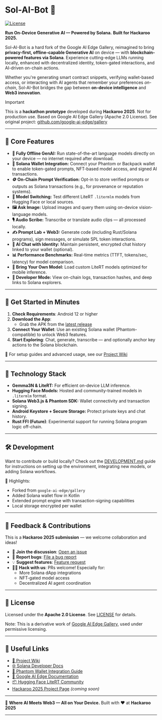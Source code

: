 # Sol-AI-Bot 🌟

[![License](https://img.shields.io/badge/License-Apache%202.0-blue.svg)](LICENSE)

**Run On-Device Generative AI — Powered by Solana.**
**Built for Hackaroo 2025.**

Sol-AI-Bot is a hard fork of the Google AI Edge Gallery, reimagined to bring **privacy-first, offline-capable Generative AI** on device — with **blockchain-powered features via Solana**. Experience cutting-edge LLMs running locally, enhanced with decentralized identity, token-gated interactions, and AI-driven on-chain actions.

Whether you're generating smart contract snippets, verifying wallet-based access, or interacting with AI agents that remember your preferences *on-chain*, Sol-AI-Bot bridges the gap between **on-device intelligence** and **Web3 innovation**.

> [!IMPORTANT]
> This is a **hackathon prototype** developed during **Hackaroo 2025**. Not for production use.
> Based on Google AI Edge Gallery (Apache 2.0 License). See original project: [github.com/google-ai-edge/gallery](https://github.com/google-ai-edge/gallery)

<!--<a href='https://play.google.com/store/apps/details?id=com.quantaliz.solaibot'>
  <img alt='Get it on Google Play' width="250" src='https://play.google.com/intl/en_us/badges/static/images/badges/en_badge_web_generic.png'/>
</a>

For users without Google Play access, install the APK from the [**latest release**](https://github.com/quantaliz/solaibot/releases/latest).-->

---

## 🎯 Core Features

*   **📱 Fully Offline GenAI:** Run state-of-the-art language models directly on your device — no internet required after download.
*   **🔐 Solana Wallet Integration:** Connect your Phantom or Backpack wallet to enable token-gated prompts, NFT-based model access, and signed AI transactions.
*   **🪙 On-Chain Prompt Verification:** Opt-in to store verified prompts or outputs as Solana transactions (e.g., for provenance or reputation systems).
*   **🤖 Model Switching:** Test different LiteRT `.litermlm` models from Hugging Face or local sources.
*   **🖼️ Ask Image:** Upload images and query them using on-device vision-language models.
*   **🎙️ Audio Scribe:** Transcribe or translate audio clips — all processed locally.
*   **✍️ Prompt Lab + Web3:** Generate code (including Rust/Solana programs), sign messages, or simulate SPL token interactions.
*   **💬 AI Chat with Identity:** Maintain persistent, encrypted chat history linked to your wallet (optional).
*   **📊 Performance Benchmarks:** Real-time metrics (TTFT, tokens/sec, latency) for model comparison.
*   **🧩 Bring Your Own Model:** Load custom LiteRT models optimized for mobile inference.
*   **🔗 Developer Mode:** View on-chain logs, transaction hashes, and deep links to Solana explorers.

---

## 🏁 Get Started in Minutes

1. **Check Requirements**: Android 12 or higher
2. **Download the App**:
    - Grab the APK from the [latest release](https://github.com/quantaliz/solaibot/releases/latest)
3. **Connect Your Wallet**: Use an existing Solana wallet (Phantom-compatible) to unlock Web3 features.
4. **Start Exploring**: Chat, generate, transcribe — and optionally anchor key actions to the Solana blockchain.

📘 For setup guides and advanced usage, see our [Project Wiki](https://github.com/quantaliz/solaibot/wiki)

---

## 🔗 Technology Stack

*   **Gemma3N & LiteRT:** For efficient on-device LLM inference.
*   **Hugging Face Models:** Hosted and community-trained models in `.litermlm` format.
*   **Solana Web3.js & Phantom SDK:** Wallet connectivity and transaction signing.
*   **Android Keystore + Secure Storage:** Protect private keys and chat history.
*   **Rust FFI (Future)**: Experimental support for running Solana program logic off-chain.

---

## 🛠️ Development

Want to contribute or build locally? Check out the [DEVELOPMENT.md](DEVELOPMENT.md) guide for instructions on setting up the environment, integrating new models, or adding Solana workflows.

🔧 Highlights:
- Forked from `google-ai-edge/gallery`
- Added Solana wallet flow in Kotlin
- Extended prompt engine with transaction-signing capabilities
- Local storage encrypted per wallet

---

## 🤝 Feedback & Contributions

This is a **Hackaroo 2025 submission** — we welcome collaboration and ideas!

*   💬 **Join the discussion**: [Open an issue](https://github.com/quantaliz/solaibot/issues)
*   🐞 **Report bugs**: [File a bug report](https://github.com/quantaliz/solaibot/issues/new?assignees=&labels=bug&template=bug_report.md&title=%5BBUG%5D)
*   💡 **Suggest features**: [Feature request](https://github.com/quantaliz/solaibot/issues/new?assignees=&labels=enhancement&template=feature_request.md&title=%5BFEATURE%5D)
*   🧑‍💻 **Hack with us**: PRs welcome! Especially for:
    - More Solana dApp integrations
    - NFT-gated model access
    - Decentralized AI agent coordination

---

## 📄 License

Licensed under the **Apache 2.0 License**. See [LICENSE](LICENSE) for details.

Note: This is a derivative work of [Google AI Edge Gallery](https://github.com/google-ai-edge/gallery), used under permissive licensing.

---

## 🔗 Useful Links

*   [📖 Project Wiki](https://github.com/quantaliz/solaibot/wiki)
*   [🌐 Solana Developer Docs](https://docs.solana.com)
*   [🦊 Phantom Wallet Integration Guide](https://docs.phantom.app)
*   [🤖 Google AI Edge Documentation](https://ai.google.dev/edge)
*   [📦 Hugging Face LiteRT Community](https://huggingface.co/litert-community)
*   [Hackaroo 2025 Project Page](https://hackaroo.dev/hacks/sol-ai-bot) *(coming soon)*

---

🚀 **Where AI Meets Web3 — All on Your Device.**
Built with ❤️ at **Hackaroo 2025**

---
